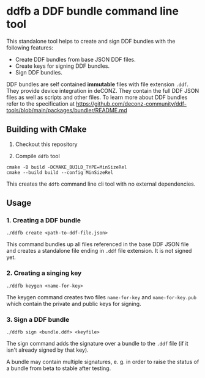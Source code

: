 # ddfb a DDF bundle command line tool

This standalone tool helps to create and sign DDF bundles with the following features:

* Create DDF bundles from base JSON DDF files.
* Create keys for signing DDF bundles.
* Sign DDF bundles.

DDF bundles are self contained **immutable** files with file extension `.ddf`. They provide device integration in deCONZ. They contain the full DDF JSON files as well as scripts and other files. To learn more about DDF bundles refer to the specification at https://github.com/deconz-community/ddf-tools/blob/main/packages/bundler/README.md



## Building with CMake

1. Checkout this repository

2. Compile `ddfb` tool

```
cmake -B build -DCMAKE_BUILD_TYPE=MinSizeRel
cmake --build build --config MinSizeRel
```

This creates the `ddfb` command line cli tool with no external dependencies.

## Usage

### 1. Creating a DDF bundle

```
./ddfb create <path-to-ddf-file.json>
```

This command bundles up all files referenced in the base DDF JSON file and creates a standalone file ending in `.ddf` file extension. It is not signed yet.

### 2. Creating a singing key

```
./ddfb keygen <name-for-key>
```

The keygen command creates two files `name-for-key` and `name-for-key.pub` which contain the private and public keys for signing.

### 3. Sign a DDF bundle

```
./ddfb sign <bundle.ddf> <keyfile> 
```

The sign command adds the signature over a bundle to the `.ddf` file (if it isn't already signed by that key).

A bundle may contain multiple signatures, e. g. in order to raise the status of a bundle from beta to stable after testing.